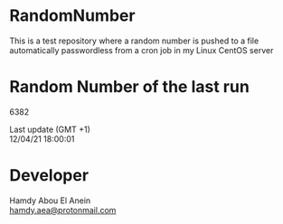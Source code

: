 # RandomNumber    
This is a test repository where a random number is pushed to a file automatically passwordless from a cron job in my Linux CentOS server    
# Random Number of the last run   
6382
      
Last update (GMT +1)    
12/04/21 18:00:01
# Developer    
Hamdy Abou El Anein   
hamdy.aea@protonmail.com
